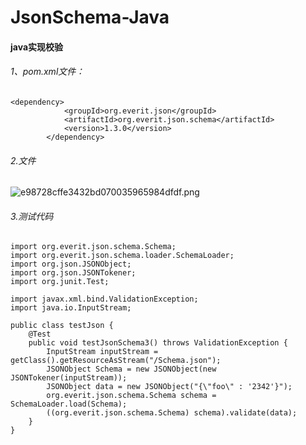 # JsonSchema-Java
#### java实现校验
###### 1、pom.xml文件：
```
<dependency>
			<groupId>org.everit.json</groupId>
			<artifactId>org.everit.json.schema</artifactId>
			<version>1.3.0</version>
		</dependency>
```
###### 2.文件
![e98728cffe3432bd070035965984dfdf.png](evernotecid://86FCFC13-5A95-4BF6-8902-FA132DA8DD7F/appyinxiangcom/18568258/ENResource/p1831)

###### 3.测试代码
```
import org.everit.json.schema.Schema;
import org.everit.json.schema.loader.SchemaLoader;
import org.json.JSONObject;
import org.json.JSONTokener;
import org.junit.Test;

import javax.xml.bind.ValidationException;
import java.io.InputStream;

public class testJson {
    @Test
    public void testJsonSchema3() throws ValidationException {
        InputStream inputStream = getClass().getResourceAsStream("/Schema.json");
        JSONObject Schema = new JSONObject(new JSONTokener(inputStream));
        JSONObject data = new JSONObject("{\"foo\" : '2342'}");
        org.everit.json.schema.Schema schema = SchemaLoader.load(Schema);
        ((org.everit.json.schema.Schema) schema).validate(data);
    }
}

```
